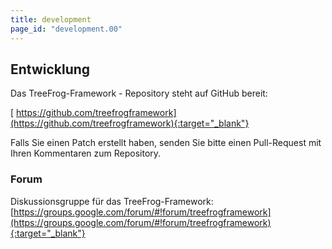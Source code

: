 ```yaml
---
title: development
page_id: "development.00"
---
```


## Entwicklung

Das TreeFrog-Framework - Repository steht auf GitHub bereit:

 [<i class="fab fa-github"></i> https://github.com/treefrogframework](https://github.com/treefrogframework){:target="_blank"}

Falls Sie einen Patch erstellt haben, senden Sie bitte einen Pull-Request mit Ihren Kommentaren zum Repository.


### Forum

Diskussionsgruppe für das TreeFrog-Framework: [https://groups.google.com/forum/#!forum/treefrogframework](https://groups.google.com/forum/#!forum/treefrogframework){:target="_blank"}
